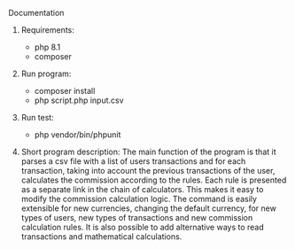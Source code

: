 Documentation

1) Requirements:
    - php 8.1
    - composer
2) Run program:
    - composer install
    - php script.php input.csv

3) Run test:
    - php vendor/bin/phpunit

4) Short program description:
The main function of the program is that it parses a csv file with a list of users transactions
and for each transaction, taking into account the previous transactions of the user, 
calculates the commission according to the rules.
Each rule is presented as a separate link in the chain of calculators.
This makes it easy to modify the commission calculation logic.
The command is easily extensible for new currencies, changing the default currency, for new types of users,
new types of transactions and new commission calculation rules.
It is also possible to add alternative ways to read transactions and mathematical calculations.